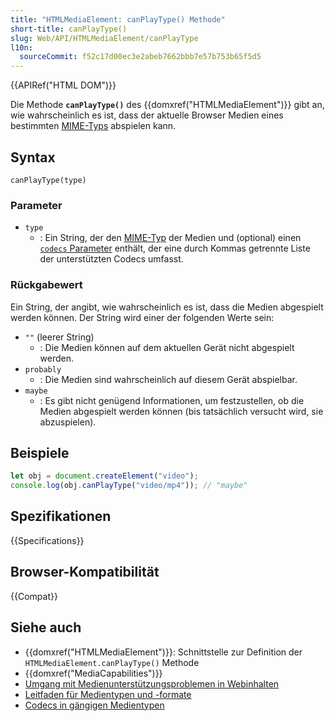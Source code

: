 ```yaml
---
title: "HTMLMediaElement: canPlayType() Methode"
short-title: canPlayType()
slug: Web/API/HTMLMediaElement/canPlayType
l10n:
  sourceCommit: f52c17d00ec3e2abeb7662bbb7e57b753b65f5d5
---
```


{{APIRef("HTML DOM")}}

Die Methode **`canPlayType()`** des {{domxref("HTMLMediaElement")}} gibt an, wie wahrscheinlich es ist, dass der aktuelle Browser Medien eines bestimmten [MIME-Typs](/de/docs/Web/HTTP/Basics_of_HTTP/MIME_types) abspielen kann.

## Syntax

```js-nolint
canPlayType(type)
```

### Parameter

- `type`
  - : Ein String, der den [MIME-Typ](/de/docs/Web/HTTP/Basics_of_HTTP/MIME_types) der Medien und (optional) einen [`codecs` Parameter](/de/docs/Web/Media/Formats/codecs_parameter) enthält, der eine durch Kommas getrennte Liste der unterstützten Codecs umfasst.

### Rückgabewert

Ein String, der angibt, wie wahrscheinlich es ist, dass die Medien abgespielt werden können. Der String wird einer der folgenden Werte sein:

- `""` (leerer String)
  - : Die Medien können auf dem aktuellen Gerät nicht abgespielt werden.
- `probably`
  - : Die Medien sind wahrscheinlich auf diesem Gerät abspielbar.
- `maybe`
  - : Es gibt nicht genügend Informationen, um festzustellen, ob die Medien abgespielt werden können (bis tatsächlich versucht wird, sie abzuspielen).

## Beispiele

```js
let obj = document.createElement("video");
console.log(obj.canPlayType("video/mp4")); // "maybe"
```

## Spezifikationen

{{Specifications}}

## Browser-Kompatibilität

{{Compat}}

## Siehe auch

- {{domxref("HTMLMediaElement")}}: Schnittstelle zur Definition der `HTMLMediaElement.canPlayType()` Methode
- {{domxref("MediaCapabilities")}}
- [Umgang mit Medienunterstützungsproblemen in Webinhalten](/de/docs/Web/Media/Formats/Support_issues)
- [Leitfaden für Medientypen und -formate](/de/docs/Web/Media/Formats)
- [Codecs in gängigen Medientypen](/de/docs/Web/Media/Formats/codecs_parameter)
